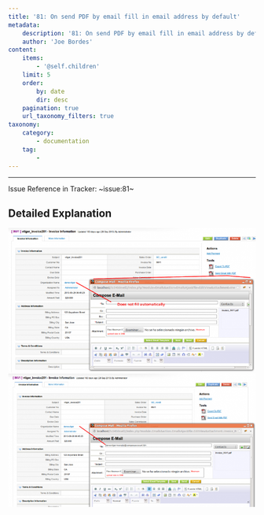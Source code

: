 ```yaml
---
title: '81: On send PDF by email fill in email address by default'
metadata:
    description: '81: On send PDF by email fill in email address by default'
    author: 'Joe Bordes'
content:
    items:
        - '@self.children'
    limit: 5
    order:
        by: date
        dir: desc
    pagination: true
    url_taxonomy_filters: true
taxonomy:
    category:
        - documentation
    tag:
        - 
---
```

---

Issue Reference in Tracker: ~issue:81~

## Detailed Explanation

![](fillinaccountemailbefore.png?width=100%)
![](fillinaccountemailafter.png?width=100%)